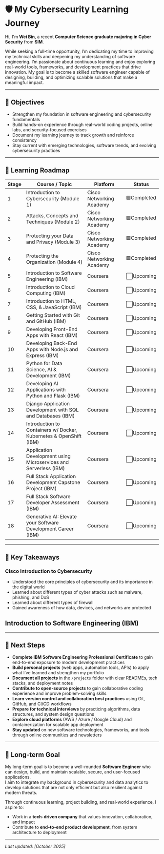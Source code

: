 # 🛡️ My Cybersecurity Learning Journey

Hi, I'm **Wei Bin**, a recent **Computer Science graduate majoring in Cyber Security** from **SIM**.  

While seeking a full-time opportunity, I’m dedicating my time to improving my technical skills and deepening my understanding of software engineering. I’m passionate about continuous learning and enjoy exploring real-world tools, frameworks, and development practices that drive innovation. My goal is to become a skilled software engineer capable of designing, building, and optimizing scalable solutions that make a meaningful impact.

---

## 🎯 Objectives
- Strengthen my foundation in software engineering and cybersecurity fundamentals
- Build hands-on experience through real-world coding projects, online labs, and security-focused exercises
- Document my learning journey to track growth and reinforce consistency
- Stay current with emerging technologies, software trends, and evolving cybersecurity practices 

---

## 🧩 Learning Roadmap

| Stage | Course / Topic | Platform | Status |
|--------|----------------|-----------|---------|
| 1 | Introduction to Cybersecurity (Module 1) | Cisco Networking Academy | 🟩Completed |
| 2 | Attacks, Concepts and Techniques (Module 2) | Cisco Networking Academy | 🟩Completed | 
| 3 | Protecting your Data and Privacy (Module 3) | Cisco Networking Academy | 🟩Completed |
| 4 | Protecting the Organization (Module 4) | Cisco Networking Academy | 🟩Completed |
| 5 | Introduction to Software Engineering (IBM) | Coursera | ⬜Upcoming |
| 6 | Introduction to Cloud Computing (IBM) | Coursera | ⬜Upcoming |
| 7 | Introduction to HTML, CSS, & JavaScript (IBM) | Coursera | ⬜Upcoming |
| 8 | Getting Started with Git and GitHub (IBM) | Coursera | ⬜Upcoming |
| 9 | Developing Front-End Apps with React (IBM) | Coursera | ⬜Upcoming |
| 10 | Developing Back-End Apps with Node.js and Express (IBM) | Coursera | ⬜Upcoming |
| 11 | Python for Data Science, AI & Development (IBM) | Coursera | ⬜Upcoming |
| 12 | Developing AI Applications with Python and Flask (IBM) | Coursera | ⬜Upcoming |
| 13 | Django Application Development with SQL and Databases (IBM) | Coursera | ⬜Upcoming |
| 14 | Introduction to Containers w/ Docker, Kubernetes & OpenShift (IBM) | Coursera | ⬜Upcoming |
| 15 | Application Development using Microservices and Serverless (IBM) | Coursera | ⬜Upcoming |
| 16 | Full Stack Application Development Capstone Project (IBM) | Coursera | ⬜Upcoming |
| 17 | Full Stack Software Developer Assessment (IBM) | Coursera | ⬜Upcoming |
| 18 | Generative AI: Elevate your Software Development Career (IBM) | Coursera | ⬜Upcoming |



---

## 🧠 Key Takeaways

### Cisco Introduction to Cybersecurity
- Understood the core principles of cybersecurity and its importance in the digital world  
- Learned about different types of cyber attacks such as malware, phishing, and DoS
- Learned about different types of firewall  
- Gained awareness of how data, devices, and networks are protected

## Introduction to Software Engineering (IBM)

---

## 🧾 Next Steps  

- **Complete IBM Software Engineering Professional Certificate** to gain end-to-end exposure to modern development practices  
- **Build personal projects** (web apps, automation tools, APIs) to apply what I’ve learned and strengthen my portfolio  
- **Document all projects** in the `/projects` folder with clear READMEs, tech stacks, and deployment notes  
- **Contribute to open-source projects** to gain collaborative coding experience and improve problem-solving skills  
- **Learn version control and collaboration best practices** using Git, GitHub, and CI/CD workflows  
- **Prepare for technical interviews** by practicing algorithms, data structures, and system design questions  
- **Explore cloud platforms** (AWS / Azure / Google Cloud) and containerization for scalable app deployment  
- **Stay updated** on new software technologies, frameworks, and tools through online communities and newsletters  



---
## 🚀 Long-term Goal  

My long-term goal is to become a well-rounded **Software Engineer** who can design, build, and maintain scalable, secure, and user-focused applications.  
I aim to integrate my background in cybersecurity and data analytics to develop solutions that are not only efficient but also resilient against modern threats.  

Through continuous learning, project building, and real-world experience, I aspire to:  
- Work in a **tech-driven company** that values innovation, collaboration, and impact  
- Contribute to **end-to-end product development**, from system architecture to deployment
---

*Last updated: [October 2025]*


